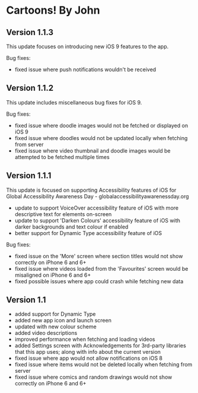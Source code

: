 # Cartoons! By John

## Version 1.1.3

This update focuses on introducing new iOS 9 features to the app.

Bug fixes:

- fixed issue where push notifications wouldn't be received

## Version 1.1.2

This update includes miscellaneous bug fixes for iOS 9.

Bug fixes:

- fixed issue where doodle images would not be fetched or displayed on iOS 9
- fixed issue where doodles would not be updated locally when fetching from server
- fixed issue where video thumbnail and doodle images would be attempted to be fetched multiple times

## Version 1.1.1

This update is focused on supporting Accessibility features of iOS for Global Accessibility Awareness Day - globalaccessibilityawarenessday.org

- update to support VoiceOver accessibility feature of iOS with more descriptive text for elements on-screen
- update to support 'Darken Colours' accessibility feature of iOS with darker backgrounds and text colour if enabled
- better support for Dynamic Type accessibility feature of iOS

Bug fixes:

- fixed issue on the 'More' screen where section titles would not show correctly on iPhone 6 and 6+
- fixed issue where videos loaded from the 'Favourites' screen would be misaligned on iPhone 6 and 6+
- fixed possible issues where app could crash while fetching new data

## Version 1.1

- added support for Dynamic Type
- added new app icon and launch screen
- updated with new colour scheme
- added video descriptions
- improved performance when fetching and loading videos
- added Settings screen with Acknowledgements for 3rd-party libraries that this app uses; along with info about the current version
- fixed issue where app would not allow notifications on iOS 8
- fixed issue where items would not be deleted locally when fetching from server
- fixed issue where comics and random drawings would not show correctly on iPhone 6 and 6+
